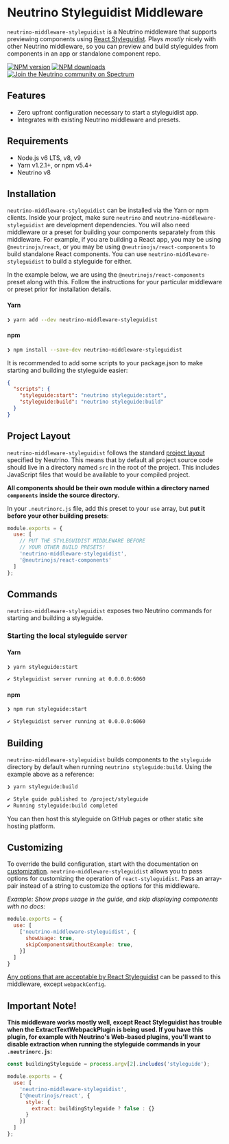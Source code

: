 # Neutrino Styleguidist Middleware

`neutrino-middleware-styleguidist` is a Neutrino middleware that supports previewing components using
[React Styleguidist](https://react-styleguidist.js.org/). Plays _mostly_ nicely with
other Neutrino middleware, so you can preview and build styleguides from components in an app or standalone
component repo.

[![NPM version][npm-image]][npm-url]
[![NPM downloads][npm-downloads]][npm-url]
[![Join the Neutrino community on Spectrum][spectrum-image]][spectrum-url]

## Features

- Zero upfront configuration necessary to start a styleguidist app.
- Integrates with existing Neutrino middleware and presets.

## Requirements

- Node.js v6 LTS, v8, v9
- Yarn v1.2.1+, or npm v5.4+
- Neutrino v8

## Installation

`neutrino-middleware-styleguidist` can be installed via the Yarn or npm clients. Inside your project, make sure
`neutrino` and `neutrino-middleware-styleguidist` are development dependencies. You will also need middleware
or a preset for building your components separately from this middleware. For example, if you are building a
React app, you may be using `@neutrinojs/react`, or you may be using `@neutrinojs/react-components` to build
standalone React components. You can use `neutrino-middleware-styleguidist` to build a styleguide for either.

In the example below, we are using the `@neutrinojs/react-components` preset along with this.
Follow the instructions for your particular middleware or preset prior for installation details.

#### Yarn

```bash
❯ yarn add --dev neutrino-middleware-styleguidist
```

#### npm

```bash
❯ npm install --save-dev neutrino-middleware-styleguidist
```

It is recommended to add some scripts to your package.json to make starting and building the styleguide
easier:

```json
{
  "scripts": {
    "styleguide:start": "neutrino styleguide:start",
    "styleguide:build": "neutrino styleguide:build"
  }
}
```

## Project Layout

`neutrino-middleware-styleguidist` follows the standard [project layout](https://neutrino.js.org/project-layout)
specified by Neutrino. This means that by default all project source code should live in a directory named `src` in the
root of the project. This includes JavaScript files that would be available to your compiled project.

**All components should be their own module within a directory named `components` inside the source directory.**

In your `.neutrinorc.js` file, add this preset to your `use` array, but **put it before your other building presets**:

```js
module.exports = {
  use: [
    // PUT THE STYLEGUIDIST MIDDLEWARE BEFORE
    // YOUR OTHER BUILD PRESETS!
    'neutrino-middleware-styleguidist',
    '@neutrinojs/react-components'
  ]
};
```

## Commands

`neutrino-middleware-styleguidist` exposes two Neutrino commands for starting and building a styleguide.

### Starting the local styleguide server

#### Yarn

```bash
❯ yarn styleguide:start

✔ Styleguidist server running at 0.0.0.0:6060
```

#### npm

```bash
❯ npm run styleguide:start

✔ Styleguidist server running at 0.0.0.0:6060
```

## Building

`neutrino-middleware-styleguidist` builds components to the `styleguide` directory by default when running
`neutrino styleguide:build`. Using the example above as a reference:

```bash
❯ yarn styleguide:build

✔ Style guide published to /project/styleguide
✔ Running styleguide:build completed
```

You can then host this styleguide on GitHub pages or other static site hosting platform.

## Customizing

To override the build configuration, start with the documentation on [customization](https://neutrino.js.org/customization).
`neutrino-middleware-styleguidist` allows you to pass options for customizing the operation of
`react-styleguidist`. Pass an array-pair instead of a string to customize the options for this middleware.

_Example: Show props usage in the guide, and skip displaying components with no docs:_

```js
module.exports = {
  use: [
    ['neutrino-middleware-styleguidist', {
      showUsage: true,
      skipComponentsWithoutExample: true,
    }]
  ]
}
```

[Any options that are acceptable by React Styleguidist](https://react-styleguidist.js.org/docs/configuration.html)
can be passed to this middleware, except `webpackConfig`.

## Important Note!

**This middleware works mostly well, except React Styleguidist has trouble when the ExtractTextWebpackPlugin
is being used. If you have this plugin, for example with Neutrino's Web-based plugins, you'll want to disable
extraction when running the styleguide commands in your `.neutrinorc.js`:**

```js
const buildingStyleguide = process.argv[2].includes('styleguide');

module.exports = {
  use: [
    'neutrino-middleware-styleguidist',
    ['@neutrinojs/react', {
      style: {
        extract: buildingStyleguide ? false : {}
      }
    }]
  ]
};
```

[npm-image]: https://img.shields.io/npm/v/neutrino-middleware-styleguidist.svg
[npm-downloads]: https://img.shields.io/npm/dt/neutrino-middleware-styleguidist.svg
[npm-url]: https://npmjs.org/package/neutrino-middleware-styleguidist
[spectrum-image]: https://withspectrum.github.io/badge/badge.svg
[spectrum-url]: https://spectrum.chat/neutrino
